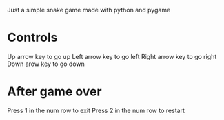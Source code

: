 Just a simple snake game made with python and pygame

# Controls
Up arrow key to go up
Left arrow key to go left
Right arrow key to go right
Down arow key to go down

# After game over
Press 1 in the num row to exit
Press 2 in the num row to restart
